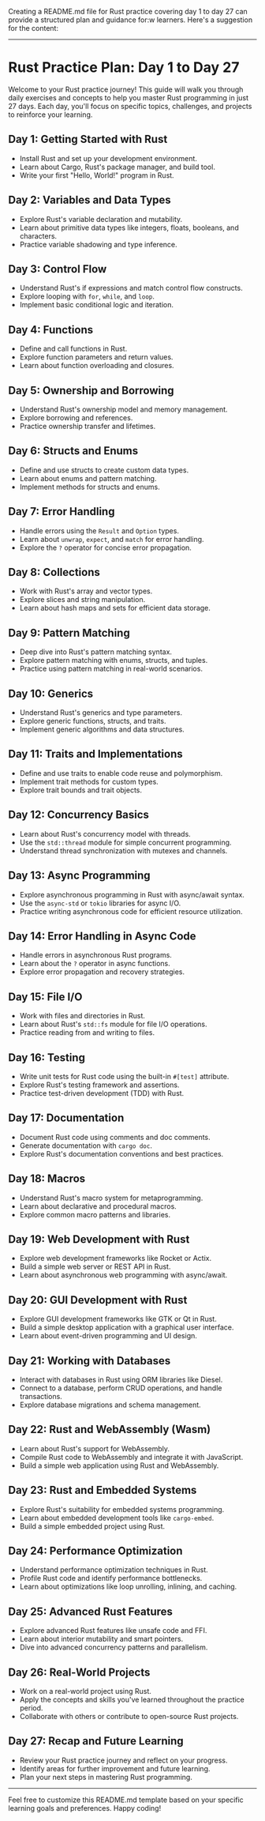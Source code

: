 Creating a README.md file for Rust practice covering day 1 to day 27 can provide a structured plan and guidance for:w learners. Here's a suggestion for the content:

---

# Rust Practice Plan: Day 1 to Day 27

Welcome to your Rust practice journey! This guide will walk you through daily exercises and concepts to help you master Rust programming in just 27 days. Each day, you'll focus on specific topics, challenges, and projects to reinforce your learning.

## Day 1: Getting Started with Rust

- Install Rust and set up your development environment.
- Learn about Cargo, Rust's package manager, and build tool.
- Write your first "Hello, World!" program in Rust.

## Day 2: Variables and Data Types

- Explore Rust's variable declaration and mutability.
- Learn about primitive data types like integers, floats, booleans, and characters.
- Practice variable shadowing and type inference.

## Day 3: Control Flow

- Understand Rust's if expressions and match control flow constructs.
- Explore looping with `for`, `while`, and `loop`.
- Implement basic conditional logic and iteration.

## Day 4: Functions

- Define and call functions in Rust.
- Explore function parameters and return values.
- Learn about function overloading and closures.

## Day 5: Ownership and Borrowing

- Understand Rust's ownership model and memory management.
- Explore borrowing and references.
- Practice ownership transfer and lifetimes.

## Day 6: Structs and Enums

- Define and use structs to create custom data types.
- Learn about enums and pattern matching.
- Implement methods for structs and enums.

## Day 7: Error Handling

- Handle errors using the `Result` and `Option` types.
- Learn about `unwrap`, `expect`, and `match` for error handling.
- Explore the `?` operator for concise error propagation.

## Day 8: Collections

- Work with Rust's array and vector types.
- Explore slices and string manipulation.
- Learn about hash maps and sets for efficient data storage.

## Day 9: Pattern Matching

- Deep dive into Rust's pattern matching syntax.
- Explore pattern matching with enums, structs, and tuples.
- Practice using pattern matching in real-world scenarios.

## Day 10: Generics

- Understand Rust's generics and type parameters.
- Explore generic functions, structs, and traits.
- Implement generic algorithms and data structures.

## Day 11: Traits and Implementations

- Define and use traits to enable code reuse and polymorphism.
- Implement trait methods for custom types.
- Explore trait bounds and trait objects.

## Day 12: Concurrency Basics

- Learn about Rust's concurrency model with threads.
- Use the `std::thread` module for simple concurrent programming.
- Understand thread synchronization with mutexes and channels.

## Day 13: Async Programming

- Explore asynchronous programming in Rust with async/await syntax.
- Use the `async-std` or `tokio` libraries for async I/O.
- Practice writing asynchronous code for efficient resource utilization.

## Day 14: Error Handling in Async Code

- Handle errors in asynchronous Rust programs.
- Learn about the `?` operator in async functions.
- Explore error propagation and recovery strategies.

## Day 15: File I/O

- Work with files and directories in Rust.
- Learn about Rust's `std::fs` module for file I/O operations.
- Practice reading from and writing to files.

## Day 16: Testing

- Write unit tests for Rust code using the built-in `#[test]` attribute.
- Explore Rust's testing framework and assertions.
- Practice test-driven development (TDD) with Rust.

## Day 17: Documentation

- Document Rust code using comments and doc comments.
- Generate documentation with `cargo doc`.
- Explore Rust's documentation conventions and best practices.

## Day 18: Macros

- Understand Rust's macro system for metaprogramming.
- Learn about declarative and procedural macros.
- Explore common macro patterns and libraries.

## Day 19: Web Development with Rust

- Explore web development frameworks like Rocket or Actix.
- Build a simple web server or REST API in Rust.
- Learn about asynchronous web programming with async/await.

## Day 20: GUI Development with Rust

- Explore GUI development frameworks like GTK or Qt in Rust.
- Build a simple desktop application with a graphical user interface.
- Learn about event-driven programming and UI design.

## Day 21: Working with Databases

- Interact with databases in Rust using ORM libraries like Diesel.
- Connect to a database, perform CRUD operations, and handle transactions.
- Explore database migrations and schema management.

## Day 22: Rust and WebAssembly (Wasm)

- Learn about Rust's support for WebAssembly.
- Compile Rust code to WebAssembly and integrate it with JavaScript.
- Build a simple web application using Rust and WebAssembly.

## Day 23: Rust and Embedded Systems

- Explore Rust's suitability for embedded systems programming.
- Learn about embedded development tools like `cargo-embed`.
- Build a simple embedded project using Rust.

## Day 24: Performance Optimization

- Understand performance optimization techniques in Rust.
- Profile Rust code and identify performance bottlenecks.
- Learn about optimizations like loop unrolling, inlining, and caching.

## Day 25: Advanced Rust Features

- Explore advanced Rust features like unsafe code and FFI.
- Learn about interior mutability and smart pointers.
- Dive into advanced concurrency patterns and parallelism.

## Day 26: Real-World Projects

- Work on a real-world project using Rust.
- Apply the concepts and skills you've learned throughout the practice period.
- Collaborate with others or contribute to open-source Rust projects.

## Day 27: Recap and Future Learning

- Review your Rust practice journey and reflect on your progress.
- Identify areas for further improvement and future learning.
- Plan your next steps in mastering Rust programming.

---

Feel free to customize this README.md template based on your specific learning goals and preferences. Happy coding!
